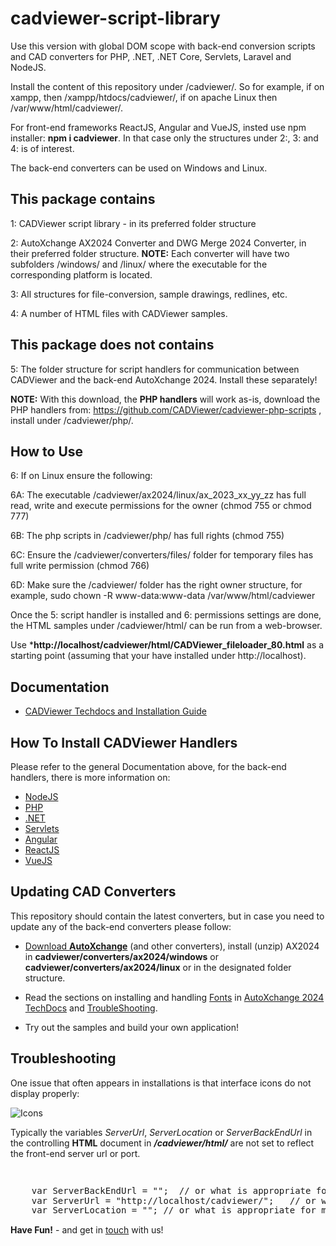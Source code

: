 # cadviewer-script-library

Use this version with global DOM scope with back-end conversion scripts and CAD converters for PHP, .NET, .NET Core, Servlets, Laravel and NodeJS.  

Install the content of this repository under /cadviewer/. So for example, if on xampp, then /xampp/htdocs/cadviewer/, if on apache Linux then /var/www/html/cadviewer/.

For front-end frameworks ReactJS, Angular and VueJS, insted use npm installer: **npm i cadviewer**.  In that case only the structures under 2:, 3: and 4: is of interest. 

The back-end converters can be used on Windows and Linux. 

## This package contains

1: CADViewer script library  - in its preferred folder structure

2: AutoXchange AX2024 Converter and DWG Merge 2024 Converter, in their preferred folder structure.  **NOTE:** Each converter will have two subfolders /windows/ and /linux/ where the executable for the corresponding platform is located. 

3: All structures for file-conversion, sample drawings, redlines, etc. 

4: A number of HTML files with CADViewer samples.


## This package does not contains

5: The folder structure for script handlers for communication between CADViewer and the back-end AutoXchange 2024. Install these separately!

**NOTE:** With this download, the **PHP handlers** will work as-is, download the PHP handlers from: https://github.com/CADViewer/cadviewer-php-scripts , install under /cadviewer/php/.


## How to Use

6: If on Linux ensure the following: 

6A: The executable /cadviewer/ax2024/linux/ax_2023_xx_yy_zz has full read, write and execute permissions for the owner  (chmod 755 or chmod 777)

6B: The php scripts in /cadviewer/php/ has full rights  (chmod 755)

6C: Ensure the /cadviewer/converters/files/ folder for temporary files has full write permission (chmod 766)

6D: Make sure the /cadviewer/ folder has the right owner structure, for example, sudo chown -R www-data:www-data /var/www/html/cadviewer


Once the 5: script handler is installed and 6: permissions settings are done, the HTML samples under /cadviewer/html/ can be run from a web-browser. 

Use ***http://localhost/cadviewer/html/CADViewer_fileloader_80.html** as a starting point (assuming that your have installed under http://localhost).



## Documentation 

-   [CADViewer Techdocs and Installation Guide](https://cadviewer.com/cadviewertechdocs/download)


## How To Install CADViewer Handlers

Please refer to the general Documentation above, for the back-end handlers, there is more information on:  


- [NodeJS](https://cadviewer.com/cadviewertechdocs/handlers/nodejs/)
- [PHP](https://cadviewer.com/cadviewertechdocs/handlers/php/)
- [.NET](https://cadviewer.com/cadviewertechdocs/handlers/asp.net/)
- [Servlets](https://cadviewer.com/cadviewertechdocs/handlers/servlets/)
- [Angular](https://cadviewer.com/cadviewertechdocs/handlers/angular/)
- [ReactJS](https://cadviewer.com/cadviewertechdocs/handlers/reactjs/)
- [VueJS](https://cadviewer.com/cadviewertechdocs/handlers/vuejs/)


## Updating CAD Converters

This repository should contain the latest converters, but in case you need to update any of the back-end converters please follow: 

* [Download **AutoXchange**](/download/) (and other converters), install (unzip) AX2024 in **cadviewer/converters/ax2024/windows** or **cadviewer/converters/ax2024/linux** or in the designated folder structure.
* Read the sections on installing and handling [Fonts](https://tailormade.com/ax2020techdocs/installation/fonts/) in [AutoXchange 2024 TechDocs](https://tailormade.com/ax2020techdocs/) and [TroubleShooting](https://tailormade.com/ax2020techdocs/troubleshooting/).

* Try out the samples and build your own application!
 
 

 
 ## Troubleshooting

One issue that often appears in installations is that interface icons do not display properly:

![Icons](https://cadviewer.com/cadviewertechdocs/images/missing_icons.png "Icons missing")

Typically the variables *ServerUrl*, *ServerLocation* or *ServerBackEndUrl* in the controlling **HTML**  document in ***/cadviewer/html/*** are not set to reflect the front-end server url or port.

<pre style="line-height: 110%">


    var ServerBackEndUrl = "";  // or what is appropriate for my server; used for NodeJS server only
    var ServerUrl = "http://localhost/cadviewer/";   // or what is appropriate for my server
    var ServerLocation = ""; // or what is appropriate for my server
</pre>
 
 
 
**Have Fun!**  - and get in [touch](mailto:developer@tailormade.com)  with us!
